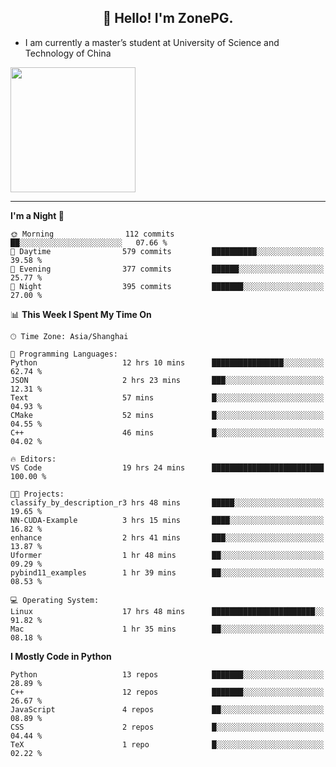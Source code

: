 <h2 align="center">👋 Hello! I'm ZonePG.</h2>

- I am currently a master’s student at University of Science and Technology of China

<img height=200 align="center" src="https://github-readme-stats.vercel.app/api?username=zonepg" />

-------

<!--START_SECTION:waka-->
**I'm a Night 🦉** 

```text
🌞 Morning                112 commits         ██░░░░░░░░░░░░░░░░░░░░░░░   07.66 % 
🌆 Daytime                579 commits         ██████████░░░░░░░░░░░░░░░   39.58 % 
🌃 Evening                377 commits         ██████░░░░░░░░░░░░░░░░░░░   25.77 % 
🌙 Night                  395 commits         ███████░░░░░░░░░░░░░░░░░░   27.00 % 
```


📊 **This Week I Spent My Time On** 

```text
🕑︎ Time Zone: Asia/Shanghai

💬 Programming Languages: 
Python                   12 hrs 10 mins      ████████████████░░░░░░░░░   62.74 % 
JSON                     2 hrs 23 mins       ███░░░░░░░░░░░░░░░░░░░░░░   12.31 % 
Text                     57 mins             █░░░░░░░░░░░░░░░░░░░░░░░░   04.93 % 
CMake                    52 mins             █░░░░░░░░░░░░░░░░░░░░░░░░   04.55 % 
C++                      46 mins             █░░░░░░░░░░░░░░░░░░░░░░░░   04.02 % 

🔥 Editors: 
VS Code                  19 hrs 24 mins      █████████████████████████   100.00 % 

🐱‍💻 Projects: 
classify_by_description_r3 hrs 48 mins       █████░░░░░░░░░░░░░░░░░░░░   19.65 % 
NN-CUDA-Example          3 hrs 15 mins       ████░░░░░░░░░░░░░░░░░░░░░   16.82 % 
enhance                  2 hrs 41 mins       ███░░░░░░░░░░░░░░░░░░░░░░   13.87 % 
Uformer                  1 hr 48 mins        ██░░░░░░░░░░░░░░░░░░░░░░░   09.29 % 
pybind11_examples        1 hr 39 mins        ██░░░░░░░░░░░░░░░░░░░░░░░   08.53 % 

💻 Operating System: 
Linux                    17 hrs 48 mins      ███████████████████████░░   91.82 % 
Mac                      1 hr 35 mins        ██░░░░░░░░░░░░░░░░░░░░░░░   08.18 % 
```

**I Mostly Code in Python** 

```text
Python                   13 repos            ███████░░░░░░░░░░░░░░░░░░   28.89 % 
C++                      12 repos            ███████░░░░░░░░░░░░░░░░░░   26.67 % 
JavaScript               4 repos             ██░░░░░░░░░░░░░░░░░░░░░░░   08.89 % 
CSS                      2 repos             █░░░░░░░░░░░░░░░░░░░░░░░░   04.44 % 
TeX                      1 repo              █░░░░░░░░░░░░░░░░░░░░░░░░   02.22 % 
```




<!--END_SECTION:waka-->
